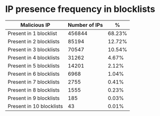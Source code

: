 # IP presence frequency in blocklists
| Malicious IP | Number of IPs | % |
|----|----|----|
| Present in 1 blocklist | 456844 | 68.23% |
| Present in 2 blocklists | 85194 | 12.72% |
| Present in 3 blocklists | 70547 | 10.54% |
| Present in 4 blocklists | 31262 | 4.67% |
| Present in 5 blocklists | 14201 | 2.12% |
| Present in 6 blocklists | 6968 | 1.04% |
| Present in 7 blocklists | 2755 | 0.41% |
| Present in 8 blocklists | 1555 | 0.23% |
| Present in 9 blocklists | 185 | 0.03% |
| Present in 10 blocklists | 43 | 0.01% |
